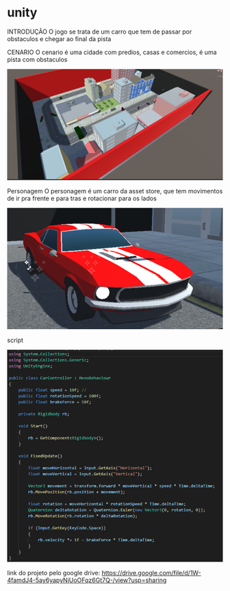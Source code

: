 # unity
INTRODUÇÃO
O jogo se trata de um carro que tem de passar por obstaculos e chegar ao final da pista

CENARIO
O cenario é uma cidade com predios, casas e comercios, é uma pista com obstaculos


<img src="img/cenario.png">



Personagem
O personagem é um carro da asset store, que tem movimentos de ir pra frente e para tras e rotacionar para os lados



<img src="img/carro.png">




script



<img src="img/script.png">

link do projeto pelo google drive: https://drive.google.com/file/d/1W-4famdJ4-5ay6yapyNjUoOFqz6Gt7Q-/view?usp=sharing
